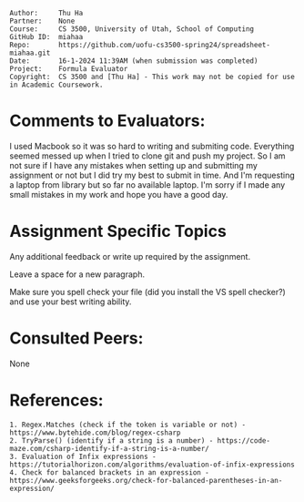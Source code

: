 ﻿```
Author:     Thu Ha
Partner:    None
Course:     CS 3500, University of Utah, School of Computing
GitHub ID:  miahaa
Repo:       https://github.com/uofu-cs3500-spring24/spreadsheet-miahaa.git
Date:       16-1-2024 11:39AM (when submission was completed) 
Project:    Formula Evaluator
Copyright:  CS 3500 and [Thu Ha] - This work may not be copied for use in Academic Coursework.
```

# Comments to Evaluators:

I used Macbook so it was so hard to writing and submiting code. Everything seemed messed up when I 
tried to clone git and push my project. So I am not sure if I have any mistakes when setting up and 
submitting my assignment or not but I did try my best to submit in time. And I'm requesting a laptop from 
library but so far no available laptop. I'm sorry if I made any small mistakes in my work and hope you have 
a good day.

# Assignment Specific Topics
Any additional feedback or write up required by the assignment.

Leave a space for a new paragraph.

Make sure you spell check your file (did you install the VS spell checker?) and use your best writing ability.

# Consulted Peers:

None

# References:

    1. Regex.Matches (check if the token is variable or not) - https://www.bytehide.com/blog/regex-csharp
    2. TryParse() (identify if a string is a number) - https://code-maze.com/csharp-identify-if-a-string-is-a-number/
    3. Evaluation of Infix expressions - https://tutorialhorizon.com/algorithms/evaluation-of-infix-expressions
    4. Check for balanced brackets in an expression - https://www.geeksforgeeks.org/check-for-balanced-parentheses-in-an-expression/

